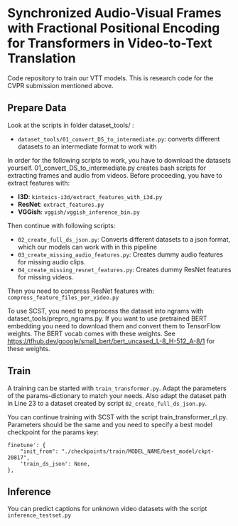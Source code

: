 # Synchronized Audio-Visual Frames with Fractional Positional Encoding for Transformers in Video-to-Text Translation

Code repository to train our VTT models. This is research code for the CVPR submission mentioned above.

## Prepare Data

Look at the scripts in folder dataset_tools/ :
 * `dataset_tools/01_convert_DS_to_intermediate.py`: converts different datasets to an intermediate format to work with


In order for the following scripts to work, you have to download the datasets yourself. 01_convert_DS_to_intermediate.py creates bash scripts for extracting frames and audio from videos. Before proceeding, you have to extract features with:
 * **I3D**: `kinteics-i3d/extract_features_with_i3d.py`
 * **ResNet**: `extract_features.py`
 * **VGGish**: `vggish/vggish_inference_bin.py`

Then continue with following scripts:
 * `02_create_full_ds_json.py`: Converts different datasets to a json format, which our models can work with in this pipeline
 * `03_create_missing_audio_features.py`: Creates dummy audio features for missing audio clips.
 * `04_create_missing_resnet_features.py`: Creates dummy ResNet features for missing videos.

Then you need to compress ResNet features with: `compress_feature_files_per_video.py`

To use SCST, you need to preprocess the dataset into ngrams with dataset_tools/prepro_ngrams.py. If you want to use pretrained BERT embedding you need to download them and convert them to TensorFlow weights. The BERT vocab comes with these weights. See https://tfhub.dev/google/small_bert/bert_uncased_L-8_H-512_A-8/1 for these weights.

## Train

A training can be started with `train_transformer.py`. Adapt the parameters of the params-dictionary to match your needs. Also adapt the dataset path in Line 23 to a dataset created by script `02_create_full_ds_json.py`.

You can continue training with SCST with the script train_transformer_rl.py. Parameters should be the same and you need to specify a best model checkpoint for the params key:

    finetune': {
        "init_from": "./checkpoints/train/MODEL_NAME/best_model/ckpt-20817",
        'train_ds_json': None,
    },

## Inference

You can predict captions for unknown video datasets with the script `inference_testset.py`